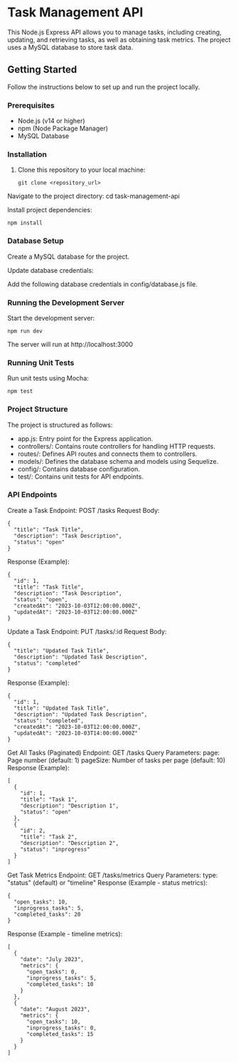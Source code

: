 # Task Management API

This Node.js Express API allows you to manage tasks, including creating, updating, and retrieving tasks, as well as obtaining task metrics. The project uses a MySQL database to store task data.

## Getting Started

Follow the instructions below to set up and run the project locally.

### Prerequisites

- Node.js (v14 or higher)
- npm (Node Package Manager)
- MySQL Database

### Installation

1. Clone this repository to your local machine:

   ```
   git clone <repository_url>
   ```

Navigate to the project directory:
cd task-management-api


Install project dependencies:
```
npm install
```


### Database Setup

Create a MySQL database for the project.

Update database credentials:

Add the following database credentials in config/database.js file.

### Running the Development Server

Start the development server:

```
npm run dev
```


The server will run at http://localhost:3000

### Running Unit Tests


Run unit tests using Mocha:

```
npm test
```


### Project Structure


The project is structured as follows:

- app.js: Entry point for the Express application.
- controllers/: Contains route controllers for handling HTTP requests.
- routes/: Defines API routes and connects them to controllers.
- models/: Defines the database schema and models using Sequelize.
- config/: Contains database configuration.
- test/: Contains unit tests for API endpoints.


### API Endpoints


Create a Task
Endpoint: POST /tasks
Request Body:
```
{
  "title": "Task Title",
  "description": "Task Description",
  "status": "open"
}
```

Response (Example):
```
{
  "id": 1,
  "title": "Task Title",
  "description": "Task Description",
  "status": "open",
  "createdAt": "2023-10-03T12:00:00.000Z",
  "updatedAt": "2023-10-03T12:00:00.000Z"
}
```

Update a Task
Endpoint: PUT /tasks/:id
Request Body:
```
{
  "title": "Updated Task Title",
  "description": "Updated Task Description",
  "status": "completed"
}
```

Response (Example):
```
{
  "id": 1,
  "title": "Updated Task Title",
  "description": "Updated Task Description",
  "status": "completed",
  "createdAt": "2023-10-03T12:00:00.000Z",
  "updatedAt": "2023-10-03T14:00:00.000Z"
}
```


Get All Tasks (Paginated)
Endpoint: GET /tasks
Query Parameters:
page: Page number (default: 1)
pageSize: Number of tasks per page (default: 10)
Response (Example):
```
[
  {
    "id": 1,
    "title": "Task 1",
    "description": "Description 1",
    "status": "open"
  },
  {
    "id": 2,
    "title": "Task 2",
    "description": "Description 2",
    "status": "inprogress"
  }
]
```

Get Task Metrics
Endpoint: GET /tasks/metrics
Query Parameters:
type: "status" (default) or "timeline"
Response (Example - status metrics):

```
{
  "open_tasks": 10,
  "inprogress_tasks": 5,
  "completed_tasks": 20
}
```

Response (Example - timeline metrics):

```
[
  {
    "date": "July 2023",
    "metrics": {
      "open_tasks": 0,
      "inprogress_tasks": 5,
      "completed_tasks": 10
    }
  },
  {
    "date": "August 2023",
    "metrics": {
      "open_tasks": 10,
      "inprogress_tasks": 0,
      "completed_tasks": 15
    }
  }
]
```
